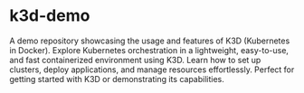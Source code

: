 # k3d-demo
A demo repository showcasing the usage and features of K3D (Kubernetes in Docker). Explore Kubernetes orchestration in a lightweight, easy-to-use, and fast containerized environment using K3D. Learn how to set up clusters, deploy applications, and manage resources effortlessly. Perfect for getting started with K3D or demonstrating its capabilities.
